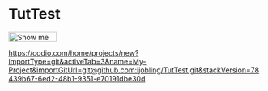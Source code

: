# TutTest


<a href="https://codio.com/home/projects/new?importType=git&activeTab=3&name=My-Project&importGitUrl=git@github.com:ijobling/TutTest.git&stackVersion=78439b67-6ed2-48b1-9351-e70191dbe30d"><img src="https://codio-public.s3.amazonaws.com/sharing/open-in-ide.png" width="95" height="19" alt="Show me the Code at Codio"></a>


https://codio.com/home/projects/new?importType=git&activeTab=3&name=My-Project&importGitUrl=git@github.com:ijobling/TutTest.git&stackVersion=78439b67-6ed2-48b1-9351-e70191dbe30d
